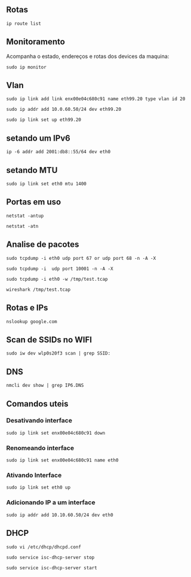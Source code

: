 ## Rotas
```
ip route list
```
## Monitoramento
Acompanha o estado, endereços e rotas dos devices da maquina:
```
sudo ip monitor
```
## Vlan
```
sudo ip link add link enx00e04c680c91 name eth99.20 type vlan id 20
```
```
sudo ip addr add 10.0.60.50/24 dev eth99.20
```
```
sudo ip link set up eth99.20
```
## setando um IPv6
```
ip -6 addr add 2001:db8::55/64 dev eth0
```
## setando MTU
```
sudo ip link set eth0 mtu 1400
```
## Portas em uso
```
netstat -antup
```
```
netstat -atn
```
## Analise de pacotes
```
sudo tcpdump -i eth0 udp port 67 or udp port 68 -n -A -X
```
```
sudo tcpdump -i  udp port 10001 -n -A -X
```
```
sudo tcpdump -i eth0 -w /tmp/test.tcap
```
```
wireshark /tmp/test.tcap
```
## Rotas e IPs
```
nslookup google.com
```
## Scan de SSIDs no WIFI
```
sudo iw dev wlp0s20f3 scan | grep SSID:
```
## DNS
```
nmcli dev show | grep IP6.DNS
```
## Comandos uteis
### Desativando interface
```
sudo ip link set enx00e04c680c91 down
```
### Renomeando interface
```
sudo ip link set enx00e04c680c91 name eth0
```
### Ativando Interface
```
sudo ip link set eth0 up
```
### Adicionando IP a um interface
```
sudo ip addr add 10.10.60.50/24 dev eth0
```

## DHCP
```
sudo vi /etc/dhcp/dhcpd.conf
```
```
sudo service isc-dhcp-server stop
```
```
sudo service isc-dhcp-server start
```
